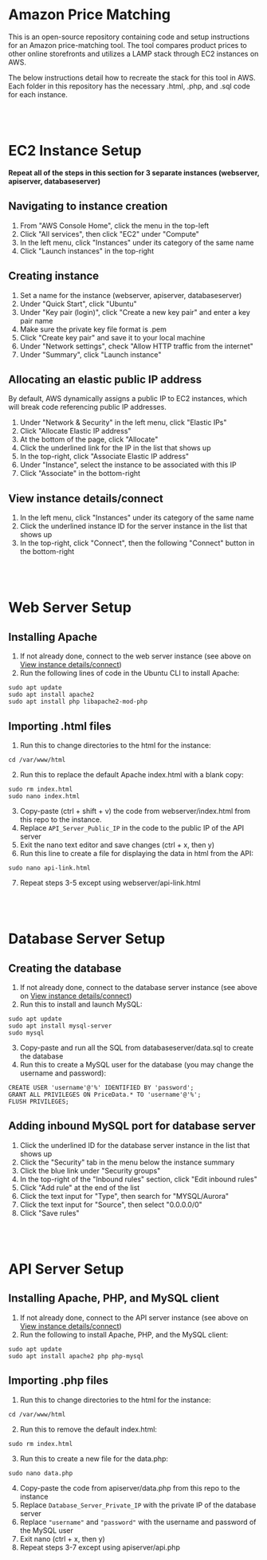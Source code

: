 # Amazon Price Matching
This is an open-source repository containing code and setup instructions for an Amazon price-matching tool. The tool compares product prices to other online storefronts and utilizes a LAMP stack through EC2 instances on AWS.

The below instructions detail how to recreate the stack for this tool in AWS. Each folder in this repository has the necessary .html, .php, and .sql code for each instance.

<br/><br/>

# EC2 Instance Setup
**Repeat all of the steps in this section for 3 separate instances (webserver, apiserver, databaseserver)**

## Navigating to instance creation
1. From "AWS Console Home", click the menu in the top-left
2. Click "All services", then click "EC2" under "Compute"
3. In the left menu, click "Instances" under its category of the same name
4. Click "Launch instances" in the top-right

## Creating instance
1. Set a name for the instance (webserver, apiserver, databaseserver)
2. Under "Quick Start", click "Ubuntu"
3. Under "Key pair (login)", click "Create a new key pair" and enter a key pair name
4. Make sure the private key file format is .pem
5. Click "Create key pair" and save it to your local machine
6. Under "Network settings", check "Allow HTTP traffic from the internet"
7. Under "Summary", click "Launch instance"

## Allocating an elastic public IP address
By default, AWS dynamically assigns a public IP to EC2 instances, which will break code referencing public IP addresses.
1. Under "Network & Security" in the left menu, click "Elastic IPs"
2. Click "Allocate Elastic IP address"
3. At the bottom of the page, click "Allocate"
4. Click the underlined link for the IP in the list that shows up
5. In the top-right, click "Associate Elastic IP address"
6. Under "Instance", select the instance to be associated with this IP
7. Click "Associate" in the bottom-right

## View instance details/connect
1. In the left menu, click "Instances" under its category of the same name
2. Click the underlined instance ID for the server instance in the list that shows up
3. In the top-right, click "Connect", then the following "Connect" button in the bottom-right

<br/><br/>

# Web Server Setup

## Installing Apache
1. If not already done, connect to the web server instance (see above on [View instance details/connect](https://github.com/jno-de/AmazonPriceMatching/blob/main/README.md#view-instance-detailsconnect))
2. Run the following lines of code in the Ubuntu CLI to install Apache:
```
sudo apt update
sudo apt install apache2
sudo apt install php libapache2-mod-php
```

## Importing .html files
1. Run this to change directories to the html for the instance:
```
cd /var/www/html
```
2. Run this to replace the default Apache index.html with a blank copy:
```
sudo rm index.html
sudo nano index.html
```
3. Copy-paste (ctrl + shift + v) the code from webserver/index.html from this repo to the instance.
4. Replace `API_Server_Public_IP` in the code to the public IP of the API server
5. Exit the nano text editor and save changes (ctrl + x, then y)
6. Run this line to create a file for displaying the data in html from the API:
```
sudo nano api-link.html
```
7. Repeat steps 3-5 except using webserver/api-link.html

<br/><br/>

# Database Server Setup

## Creating the database
1. If not already done, connect to the database server instance (see above on [View instance details/connect](https://github.com/jno-de/AmazonPriceMatching/blob/main/README.md#view-instance-detailsconnect))
2. Run this to install and launch MySQL:
```
sudo apt update
sudo apt install mysql-server
sudo mysql
```
3. Copy-paste and run all the SQL from databaseserver/data.sql to create the database
4. Run this to create a MySQL user for the database (you may change the username and password):
```
CREATE USER 'username'@'%' IDENTIFIED BY 'password';
GRANT ALL PRIVILEGES ON PriceData.* TO 'username'@'%';
FLUSH PRIVILEGES;
```
## Adding inbound MySQL port for database server
1. Click the underlined ID for the database server instance in the list that shows up
2. Click the "Security" tab in the menu below the instance summary
3. Click the blue link under "Security groups"
4. In the top-right of the "Inbound rules" section, click "Edit inbound rules"
5. Click "Add rule" at the end of the list
6. Click the text input for "Type", then search for "MYSQL/Aurora"
7. Click the text input for "Source", then select "0.0.0.0/0"
8. Click "Save rules"

<br/><br/>

# API Server Setup

## Installing Apache, PHP, and MySQL client
1. If not already done, connect to the API server instance (see above on [View instance details/connect](https://github.com/jno-de/AmazonPriceMatching/blob/main/README.md#view-instance-detailsconnect))
2. Run the following to install Apache, PHP, and the MySQL client:
```
sudo apt update
sudo apt install apache2 php php-mysql
```

## Importing .php files
1. Run this to change directories to the html for the instance:
```
cd /var/www/html
```
2. Run this to remove the default index.html:
```
sudo rm index.html
```
3. Run this to create a new file for the data.php:
```
sudo nano data.php
```
4. Copy-paste the code from apiserver/data.php from this repo to the instance
5. Replace `Database_Server_Private_IP` with the private IP of the database server
6. Replace `"username"` and `"password"` with the username and password of the MySQL user
7. Exit nano (ctrl + x, then y)
8. Repeat steps 3-7 except using apiserver/api.php
